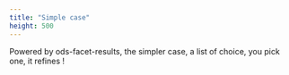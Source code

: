 ```yaml
---
title: "Simple case"
height: 500
---
```


Powered by ods-facet-results, the simpler case, a list of choice, you pick one, it refines !
